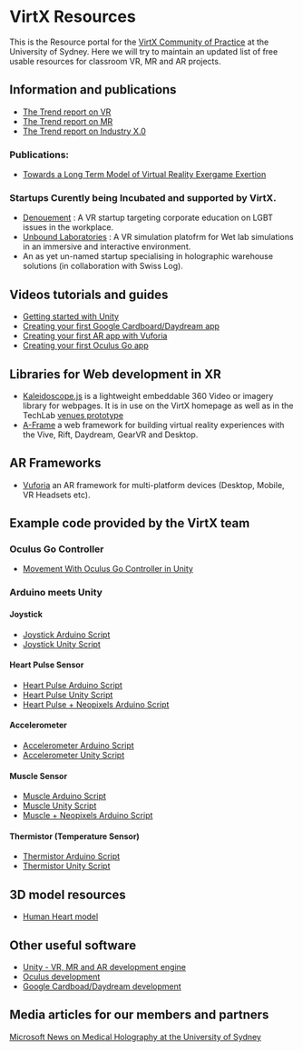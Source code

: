 # VirtX Resources

This is the Resource portal for the [VirtX Community of Practice](http://virtx.online) at the University of Sydney. Here we will try to maintain an updated list of free usable resources for classroom VR, MR and AR projects.

## Information and publications

- [The Trend report on VR](http://trends.techlab.works/trend/30)
- [The Trend report on MR](http://trends.techlab.works/trend/24)
- [The Trend report on Industry X.0](http://trends.techlab.works/trend/33)

### Publications:

- [Towards a Long Term Model of Virtual Reality Exergame Exertion](https://dl.acm.org/citation.cfm?id=3079679)

### Startups Curently being Incubated and supported by VirtX.

- [Denouement](https://www.youtube.com/watch?v=0CKzjGLtf5w) : A VR startup targeting corporate education on LGBT issues in the workplace.
- [Unbound Laboratories](https://unboundlabs.techlab.works/) : A VR simulation platofrm for Wet lab simulations in an immersive and interactive environment. 
- An as yet un-named startup specialising in holographic warehouse solutions (in collaboration with Swiss Log).

## Videos tutorials and guides

- [Getting started with Unity](https://unity3d.com/learn/get-started)
- [Creating your first Google Cardboard/Daydream app](https://developers.google.com/vr/develop/unity/get-started-android)
- [Creating your first AR app with Vuforia](https://library.vuforia.com/articles/Training/getting-started-with-vuforia-in-unity.html)
- [Creating your first Oculus Go app](https://developer.oculus.com/documentation/unity/latest/concepts/book-unity-gsg/)

## Libraries for Web development in XR

- [Kaleidoscope.js](https://github.com/thiagopnts/kaleidoscope) is a lightweight embeddable 360 Video or imagery library for webpages. It is in use on the VirtX homepage as well as in the TechLab [venues prototype](http://venues.techlab.works)
- [A-Frame](https://aframe.io/) a web framework for building virtual reality experiences with the Vive, Rift, Daydream, GearVR and Desktop.

## AR Frameworks
- [Vuforia](https://www.vuforia.com/) an AR framework for multi-platform devices (Desktop, Mobile, VR Headsets etc).

## Example code provided by the VirtX team
### Oculus Go Controller
- [Movement With Oculus Go Controller in Unity](Unity_Scripts/OculusGoControllerMovement.cs)
### Arduino meets Unity
#### Joystick
- [Joystick Arduino Script](Arduino_Scripts/Joystick.ino) 
- [Joystick Unity Script](Unity_Scripts/arduinoJoy.cs)

#### Heart Pulse Sensor
- [Heart Pulse Arduino Script](Arduino_Scripts/Pulse.ino) 
- [Heart Pulse Unity Script](Unity_Scripts/arduinoPulse.cs)
- [Heart Pulse + Neopixels Arduino Script](Arduino_Scripts/Pulse_Neopixel.zip)

#### Accelerometer
- [Accelerometer Arduino Script](Arduino_Scripts/Accelerometer.ino) 
- [Accelerometer Unity Script](Unity_Scripts/arduinoAccelerometer.cs)

#### Muscle Sensor
- [Muscle Arduino Script](Arduino_Scripts/Muscle.ino)
- [Muscle Unity Script](Unity_Scripts/arduinoMuscle.cs)
- [Muscle + Neopixels Arduino Script](Arduino_Scripts/Muscle_Neopixel.ino)

#### Thermistor (Temperature Sensor)
- [Thermistor Arduino Script](Arduino_Scripts/Temperature.ino)
- [Thermistor Unity Script](Unity_Scripts/arduinoTemp.cs)

## 3D model resources
- [Human Heart model](3D_Models/anatomical-heart.fbx)

## Other useful software
- [Unity - VR, MR and AR development engine](https://unity3d.com/get-unity/download)
- [Oculus development](https://developer.oculus.com/)
- [Google Cardboad/Daydream development](https://developers.google.com/vr/)

## Media articles for our members and partners

[Microsoft News on Medical Holography at the University of Sydney](https://news.microsoft.com/en-au/features/medical-imaging-paramedic-training-immersive-learning-era-mixed-reality/)


